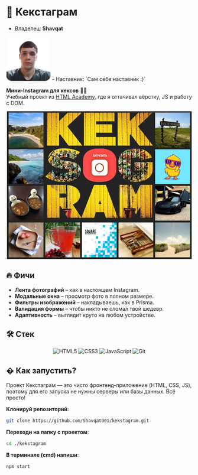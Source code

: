 # 📸 Кекстаграм

- Владелец: <b>Shavqat</b>
<img src="./img/userProfile.png" width="120">
- Наставник: `Сам себе наставник :)`

**Мини-Instagram для кексов** 🍰✨  
Учебный проект из [HTML Academy](https://htmlacademy.ru/), где я оттачивал вёрстку, JS и работу с DOM.

<div align="center">
  <img src="./img/kekstagram.png" width="500" alt="Демо Кекстаграма">
</div>

## 🔥 Фичи

- **Лента фотографий** – как в настоящем Instagram.
- **Модальные окна** – просмотр фото в полном размере.
- **Фильтры изображений** – накладываешь, как в Prisma.
- **Валидация формы** – чтобы никто не сломал твой шедевр.
- **Адаптивность** – выглядит круто на любом устройстве.

## 🛠 Стек

<div align="center">
  <img src="https://img.shields.io/badge/HTML5-E34F26?logo=html5&logoColor=white" alt="HTML5">
  <img src="https://img.shields.io/badge/CSS3-1572B6?logo=css3&logoColor=white" alt="CSS3">
  <img src="https://img.shields.io/badge/JavaScript-F7DF1E?logo=javascript&logoColor=black" alt="JavaScript">
  <img src="https://img.shields.io/badge/Git-F05032?logo=git&logoColor=white" alt="Git">
</div>

## � Как запустить?

Проект Кекстаграм — это чисто фронтенд-приложение (HTML, CSS, JS), поэтому для его запуска не нужны серверы или базы данных. Всё просто!

**Клонируй репозиторий**:

```bash
git clone https://github.com/Shavqat001/kekstagram.git
```

**Переходи на папку с проектом**:

```bash
cd ./kekstagram
```

**В терминале (cmd) напиши**:

```bash
npm start
```
